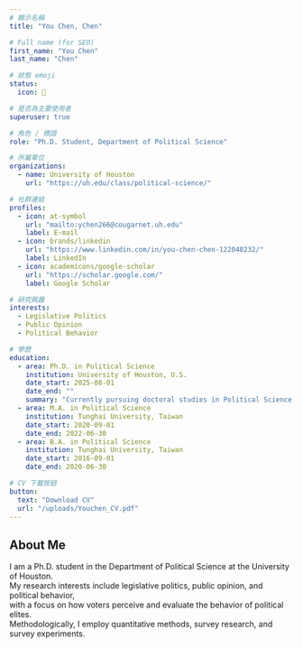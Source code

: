 ```yaml
---
# 顯示名稱
title: "You Chen, Chen"

# Full name (for SEO)
first_name: "You Chen"
last_name: "Chen"

# 狀態 emoji
status:
  icon: 🐶

# 是否為主要使用者
superuser: true

# 角色 / 標語
role: "Ph.D. Student, Department of Political Science"

# 所屬單位
organizations:
  - name: University of Houston
    url: "https://uh.edu/class/political-science/"

# 社群連結
profiles:
  - icon: at-symbol
    url: "mailto:ychen266@cougarnet.uh.edu"
    label: E-mail
  - icon: brands/linkedin
    url: "https://www.linkedin.com/in/you-chen-chen-122048232/"
    label: LinkedIn
  - icon: academicons/google-scholar
    url: "https://scholar.google.com/"
    label: Google Scholar

# 研究興趣
interests:
  - Legislative Politics
  - Public Opinion
  - Political Behavior

# 學歷
education:
  - area: Ph.D. in Political Science
    institution: University of Houston, U.S.
    date_start: 2025-08-01
    date_end: ""
    summary: "Currently pursuing doctoral studies in Political Science, focusing on legislative politics, public opinion, and political behavior."
  - area: M.A. in Political Science
    institution: Tunghai University, Taiwan
    date_start: 2020-09-01
    date_end: 2022-06-30
  - area: B.A. in Political Science
    institution: Tunghai University, Taiwan
    date_start: 2016-09-01
    date_end: 2020-06-30

# CV 下載按鈕
button:
  text: "Download CV"
  url: "/uploads/Youchen_CV.pdf"
---
```

## About Me
I am a Ph.D. student in the Department of Political Science at the University of Houston.  
My research interests include legislative politics, public opinion, and political behavior,  
with a focus on how voters perceive and evaluate the behavior of political elites.  
Methodologically, I employ quantitative methods, survey research, and survey experiments.
